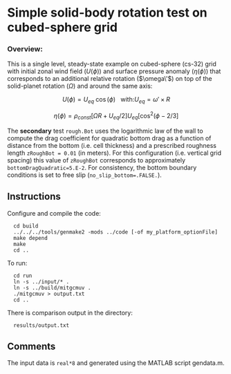 Simple solid-body rotation test on cubed-sphere grid
========================================================

### Overview:
This is a single level, steady-state example on cubed-sphere (cs-32) grid with initial zonal wind field ($U(\phi)$) and surface pressure anomaly ($\eta(\phi)$) that corresponds to an additional relative rotation ($\omega\'$) on top of the solid-planet rotation ($\Omega$) and around the same axis:

$$ U(\phi) = U_{eq} ~ \cos( \phi ) ~~~ \mathrm{with:} U_{eq} = \omega' \times R $$

$$ \eta(\phi) = \rho_{const} [ \Omega R + U_{eq} / 2 ] U_{eq} [ \cos^{2}(\phi - 2/3 ] $$

The **secondary** test `rough.Bot` uses the logarithmic law of the wall to compute the drag coefficient for quadratic bottom drag as a function of distance from the bottom (i.e. cell thickness) and a prescribed roughness length `zRoughBot = 0.01` (in meters). For this configuration (i.e. vertical grid spacing) this value of `zRoughBot` corresponds to approximately `bottomDragQuadratic=5.E-2`. For consistency, the bottom boundary conditions is set to free slip (`no_slip_bottom=.FALSE.`).

## Instructions
Configure and compile the code:

```
  cd build
  ../../../tools/genmake2 -mods ../code [-of my_platform_optionFile]
  make depend
  make
  cd ..
```

To run:

```
  cd run
  ln -s ../input/* .
  ln -s ../build/mitgcmuv .
  ./mitgcmuv > output.txt
  cd ..
```

There is comparison output in the directory:

```
  results/output.txt
```

## Comments
  The input data is `real*8` and generated using the MATLAB script gendata.m.

